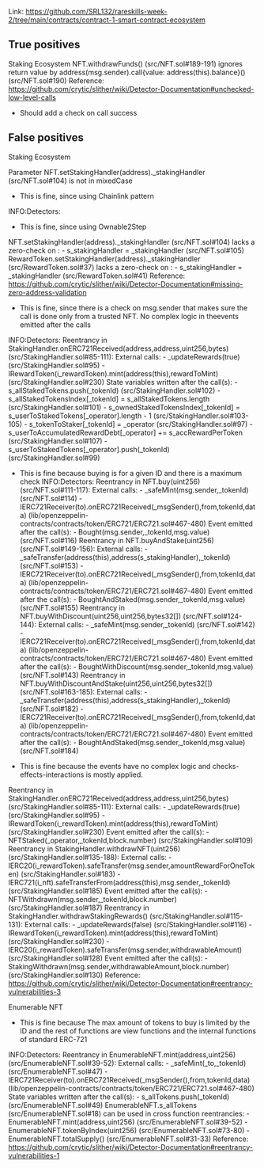Link: https://github.com/SRL132/rareskills-week-2/tree/main/contracts/contract-1-smart-contract-ecosystem
## True positives
Staking Ecosystem
NFT.withdrawFunds() (src/NFT.sol#189-191) ignores return value by address(msg.sender).call{value: address(this).balance}() (src/NFT.sol#190)
Reference: https://github.com/crytic/slither/wiki/Detector-Documentation#unchecked-low-level-calls

- Should add a check on call success

## False positives
Staking Ecosystem

Parameter NFT.setStakingHandler(address)._stakingHandler (src/NFT.sol#104) is not in mixedCase

- This is fine, since using Chainlink pattern

INFO:Detectors:

- This is fine, since using Ownable2Step

NFT.setStakingHandler(address)._stakingHandler (src/NFT.sol#104) lacks a zero-check on :
                - s_stakingHandler = _stakingHandler (src/NFT.sol#105)
RewardToken.setStakingHandler(address)._stakingHandler (src/RewardToken.sol#37) lacks a zero-check on :
                - s_stakingHandler = _stakingHandler (src/RewardToken.sol#41)
Reference: https://github.com/crytic/slither/wiki/Detector-Documentation#missing-zero-address-validation

- This is fine, since there is a check on msg.sender that makes sure the call is done only from a trusted NFT. No complex logic in theevents emitted after the calls

INFO:Detectors:
Reentrancy in StakingHandler.onERC721Received(address,address,uint256,bytes) (src/StakingHandler.sol#85-111):
        External calls:
        - _updateRewards(true) (src/StakingHandler.sol#95)
                - IRewardToken(i_rewardToken).mint(address(this),rewardToMint) (src/StakingHandler.sol#230)
        State variables written after the call(s):
        - s_allStakedTokens.push(_tokenId) (src/StakingHandler.sol#102)
        - s_allStakedTokensIndex[_tokenId] = s_allStakedTokens.length (src/StakingHandler.sol#101)
        - s_ownedStakedTokensIndex[_tokenId] = s_userToStakedTokens[_operator].length - 1 (src/StakingHandler.sol#103-105)
        - s_tokenToStaker[_tokenId] = _operator (src/StakingHandler.sol#97)
        - s_userToAccumulatedRewardDebt[_operator] += s_accRewardPerToken (src/StakingHandler.sol#107)
        - s_userToStakedTokens[_operator].push(_tokenId) (src/StakingHandler.sol#99)

- This is fine because buying is for a given ID and there is a maximum check
INFO:Detectors:
Reentrancy in NFT.buy(uint256) (src/NFT.sol#111-117):
        External calls:
        - _safeMint(msg.sender,_tokenId) (src/NFT.sol#114)
                - IERC721Receiver(to).onERC721Received(_msgSender(),from,tokenId,data) (lib/openzeppelin-contracts/contracts/token/ERC721/ERC721.sol#467-480)
        Event emitted after the call(s):
        - Bought(msg.sender,_tokenId,msg.value) (src/NFT.sol#116)
Reentrancy in NFT.buyAndStake(uint256) (src/NFT.sol#149-156):
        External calls:
        - _safeTransfer(address(this),address(s_stakingHandler),_tokenId) (src/NFT.sol#153)
                - IERC721Receiver(to).onERC721Received(_msgSender(),from,tokenId,data) (lib/openzeppelin-contracts/contracts/token/ERC721/ERC721.sol#467-480)
        Event emitted after the call(s):
        - BoughtAndStaked(msg.sender,_tokenId,msg.value) (src/NFT.sol#155)
Reentrancy in NFT.buyWithDiscount(uint256,uint256,bytes32[]) (src/NFT.sol#124-144):
        External calls:
        - _safeMint(msg.sender,_tokenId) (src/NFT.sol#142)
                - IERC721Receiver(to).onERC721Received(_msgSender(),from,tokenId,data) (lib/openzeppelin-contracts/contracts/token/ERC721/ERC721.sol#467-480)
        Event emitted after the call(s):
        - BoughtWithDiscount(msg.sender,_tokenId,msg.value) (src/NFT.sol#143)
Reentrancy in NFT.buyWithDiscountAndStake(uint256,uint256,bytes32[]) (src/NFT.sol#163-185):
        External calls:
        - _safeTransfer(address(this),address(s_stakingHandler),_tokenId) (src/NFT.sol#182)
                - IERC721Receiver(to).onERC721Received(_msgSender(),from,tokenId,data) (lib/openzeppelin-contracts/contracts/token/ERC721/ERC721.sol#467-480)
        Event emitted after the call(s):
        - BoughtAndStaked(msg.sender,_tokenId,msg.value) (src/NFT.sol#184)

- This is fine because the events have no complex logic and checks-effects-interactions is mostly applied.

Reentrancy in StakingHandler.onERC721Received(address,address,uint256,bytes) (src/StakingHandler.sol#85-111):
        External calls:
        - _updateRewards(true) (src/StakingHandler.sol#95)
                - IRewardToken(i_rewardToken).mint(address(this),rewardToMint) (src/StakingHandler.sol#230)
        Event emitted after the call(s):
        - NFTStaked(_operator,_tokenId,block.number) (src/StakingHandler.sol#109)
Reentrancy in StakingHandler.withdrawNFT(uint256) (src/StakingHandler.sol#135-188):
        External calls:
        - IERC20(i_rewardToken).safeTransfer(msg.sender,amountRewardForOneToken) (src/StakingHandler.sol#183)
        - IERC721(i_nft).safeTransferFrom(address(this),msg.sender,_tokenId) (src/StakingHandler.sol#185)
        Event emitted after the call(s):
        - NFTWithdrawn(msg.sender,_tokenId,block.number) (src/StakingHandler.sol#187)
Reentrancy in StakingHandler.withdrawStakingRewards() (src/StakingHandler.sol#115-131):
        External calls:
        - _updateRewards(false) (src/StakingHandler.sol#116)
                - IRewardToken(i_rewardToken).mint(address(this),rewardToMint) (src/StakingHandler.sol#230)
        - IERC20(i_rewardToken).safeTransfer(msg.sender,withdrawableAmount) (src/StakingHandler.sol#128)
        Event emitted after the call(s):
        - StakingWithdrawn(msg.sender,withdrawableAmount,block.number) (src/StakingHandler.sol#130)
Reference: https://github.com/crytic/slither/wiki/Detector-Documentation#reentrancy-vulnerabilities-3

Enumerable NFT
- This is fine because The max amount of tokens to buy is limited by the ID and the rest of functions are view functions and the internal functions of standard ERC-721

INFO:Detectors:
Reentrancy in EnumerableNFT.mint(address,uint256) (src/EnumerableNFT.sol#39-52):
        External calls:
        - _safeMint(_to,_tokenId) (src/EnumerableNFT.sol#47)
                - IERC721Receiver(to).onERC721Received(_msgSender(),from,tokenId,data) (lib/openzeppelin-contracts/contracts/token/ERC721/ERC721.sol#467-480)
        State variables written after the call(s):
        - s_allTokens.push(_tokenId) (src/EnumerableNFT.sol#49)
        EnumerableNFT.s_allTokens (src/EnumerableNFT.sol#18) can be used in cross function reentrancies:
        - EnumerableNFT.mint(address,uint256) (src/EnumerableNFT.sol#39-52)
        - EnumerableNFT.tokenByIndex(uint256) (src/EnumerableNFT.sol#73-80)
        - EnumerableNFT.totalSupply() (src/EnumerableNFT.sol#31-33)
Reference: https://github.com/crytic/slither/wiki/Detector-Documentation#reentrancy-vulnerabilities-1